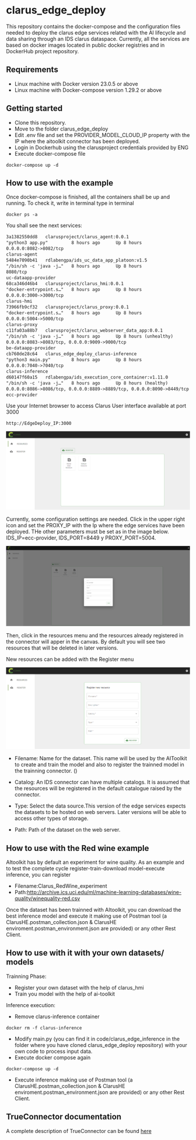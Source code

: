 # clarus_edge_deploy

This repository contains the docker-compose and the configuration files needed to deploy the clarus edge services related with the AI lifecycle and data sharing through an IDS clarus dataspace.
Currently, all the services are based on docker images located in public docker registries and in DockerHub project repository.

## Requirements

- Linux machine with Docker version 23.0.5 or above
- Linux machine with Docker-compose version 1.29.2 or above

## Getting started

- Clone this repository.
- Move to the folder clarus_edge_deploy
- Edit .env file and set the PROVIDER_MODEL_CLOUD_IP property with the IP where the aitoolkit connector has been deployed.
- Login in Dockerhub using the clarusproject credentials provided by ENG
- Execute docker-compose file
```
docker-compose up -d
```

## How to use with the example

Once docker-compose is finished, all the containers shall be up and running. To check it, write in terminal type in terminal
```
docker ps -a
```
You shall see the next services:
```
3a1382550dd8   clarusproject/clarus_agent:0.0.1                  "python3 app.py"         8 hours ago      Up 8 hours                  0.0.0.0:8082->8082/tcp                                                   clarus-agent
5484e7090b41   rdlabengpa/ids_uc_data_app_platoon:v1.5           "/bin/sh -c 'java -j…"   8 hours ago      Up 8 hours                  8080/tcp                                                                 uc-dataapp-provider
68ca346d46b4   clarusproject/clarus_hmi:0.0.1                    "docker-entrypoint.s…"   8 hours ago      Up 8 hours                  0.0.0.0:3000->3000/tcp                                                   clarus-hmi
73966fb9cf32   clarusproject/clarus_proxy:0.0.1                  "docker-entrypoint.s…"   8 hours ago      Up 8 hours                  0.0.0.0:5004->5000/tcp                                                   clarus-proxy
c11fa03a88b7   clarusproject/clarus_webserver_data_app:0.0.1     "/bin/sh -c 'java -j…"   8 hours ago      Up 8 hours (unhealthy)      0.0.0.0:8083->8083/tcp, 0.0.0.0:9009->9000/tcp                           be-dataapp-provider
cb760de28c64   clarus_edge_deploy_clarus-inference               "python3 main.py"        8 hours ago      Up 8 hours                  0.0.0.0:7040->7040/tcp                                                   clarus-inference
d60147f60a15   rdlabengpa/ids_execution_core_container:v1.11.0   "/bin/sh -c 'java -j…"   8 hours ago      Up 8 hours (healthy)        0.0.0.0:8086->8086/tcp, 0.0.0.0:8889->8889/tcp, 0.0.0.0:8090->8449/tcp   ecc-provider

```

Use your Internet browser to access Clarus User interface  available at port 3000 
```
http://EdgeDeploy_IP:3000
```

![Clarus_hmi](images/Clarus_hmi.png)

Currently, some configuration settings are needed. Click in the upper right icon and  set the PROXY_IP with the Ip where the edge services have been deployed. THe other parameters must be set as in the image below. IDS_IP=ecc-provider, IDS_PORT=8449 y PROXY_PORT=5004.

![Clarus_hmi_settings](images/Clarus_Hmi_Settings.png)

Then, click in the resources menu and the resources already registered in the connector will apper in the canvas. By default you will see two resources that will be deleted in later versions.

New resources can be added with the Register menu 

![Clarus_Register](images/Clarus_Hmi_Register.png)

- Filename: Name for the dataset. This name will be used by the AIToolkit to create and train the model and also to register the trainned model in the trainning connector. ()

- Catalog: An IDS connector can have multiple catalogs. It is assumed that the resources will be registered in the default catalogue raised by the connector.

- Type: Select the data source.This version of the edge services expects the datasets to be hosted on web servers. Later versions will be able to access other types of storage. 

- Path: Path of the dataset on the web server.
  
## How to use with the Red wine example

AItoolkit has by default an experiment for wine quality. As an example and to test the complete cycle register-train-download model-execute inference, you can register 
- Filename:Clarus_RedWine_experiment
- Path:http://archive.ics.uci.edu/ml/machine-learning-databases/wine-quality/winequality-red.csv

Once the dataset has been trainned with AItoolkit, you can download the best inference model and execute it making use of Postman tool (a ClarusHE.postman_collection.json & ClarusHE enviroment.postman_environment.json  are provided) or any other Rest Client.

## How to use with it with your own datasets/ models

Trainning Phase:
- Register your own dataset with the help of clarus_hmi
- Train you model with the help of ai-toolkit

Inference execution:
- Remove clarus-inference container
```
docker rm -f clarus-inference
```
- Modify main.py (you can find it in code/clarus_edge_inference in the folder where you have cloned clarus_edge_deploy repository) with your own code to process input data.
- Execute docker compose again
```
docker-compose up -d
```
- Execute inference making use of Postman tool (a ClarusHE.postman_collection.json & ClarusHE enviroment.postman_environment.json  are provided) or any other Rest Client.

## TrueConnector documentation
A complete description of TrueConnector can be found [here](https://github.com/Engineering-Research-and-Development/true-connector)


